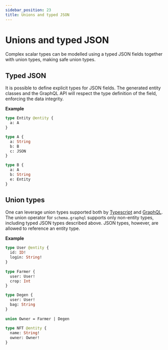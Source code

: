 ```yaml
---
sidebar_position: 23
title: Unions and typed JSON
---
```


# Unions and typed JSON

Complex scalar types can be modelled using a typed JSON fields together with union types, making safe union types.

## Typed JSON

It is possible to define explicit types for JSON fields. The generated entity classes and the GraphQL API will respect the type definition of the field, enforcing the data integrity.

**Example**
```graphql
type Entity @entity {
  a: A
}

type A {
  a: String
  b: B
  c: JSON
}

type B {
  a: A
  b: String
  e: Entity
}
```

## Union types

One can leverage union types supported both by [Typescript](https://www.typescriptlang.org/docs/handbook/2/everyday-types.html#union-types) and [GraphQL](https://graphql.org/learn/schema/#union-types).  The union operator for `schema.graphql` supports only non-entity types, including typed JSON types described above. JSON types, however, are allowed to reference an entity type.

**Example**
```graphql
type User @entity {
  id: ID!
  login: String!
}
        
type Farmer {
  user: User!
  crop: Int
}

type Degen {
  user: User!
  bag: String
}
        
union Owner = Farmer | Degen
        
type NFT @entity {
  name: String!
  owner: Owner!
}
```
